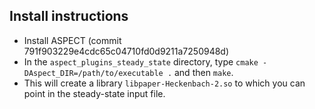 Install instructions
--------------------

- Install ASPECT (commit 791f903229e4cdc65c04710fd0d9211a7250948d)
- In the ``aspect_plugins_steady_state`` directory, type ``cmake -DAspect_DIR=/path/to/executable .`` and then ``make``.
- This will create a library ``libpaper-Heckenbach-2.so`` to which you can point in the steady-state input file.
